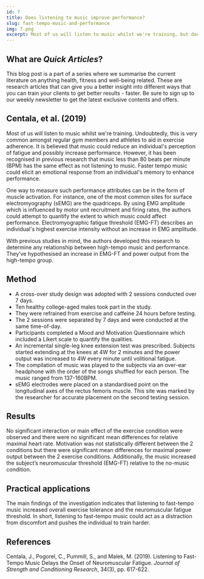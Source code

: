 ```yaml
---
id: 7
title: Does listening to music improve performance?
slug: fast-tempo-music-and-performance
img: 7.png
excerpt: Most of us will listen to music whilst we're training, but does it actually improve performance and reduce the perception of fatigue.
---
```


## What are *Quick Articles*?

This blog post is a part of a series where we summarise the current literature on anything health, fitness and well-being related. These are research articles that can give you a better insight into different ways that you can train your clients to get better results - faster. Be sure to sign up to our weekly newsletter to get the latest exclusive contents and offers.

## Centala, et al. (2019)

Most of us will listen to music whilst we're training. Undoubtedly, this is very common amongst regular gym members and athletes to aid in exercise adherence. It is believed that music could reduce an individual's perception of fatigue and possibly increase performance. However, it has been recognised in previous research that music less than 80 beats per minute (BPM) has the same effect as not listening to music. Faster tempo music could elicit an emotional response from an individual's memory to enhance performance.

One way to measure such performance attributes can be in the form of muscle activation. For instance, one of the most common sites for surface electromyography (sEMG) are the quadriceps. By using EMG amplitude which is influenced by motor unit recruitment and firing rates, the authors could attempt to quantify the extent to which music could affect performance. Electromyographic fatigue threshold (EMG-FT) describes an individual's highest exercise intensity without an increase in EMG amplitude.

With previous studies in mind, the authors developed this research to determine any relationship between high-tempo music and performance. They’ve hypothesised an increase in EMG-FT and power output from the high-tempo group.

## Method

- A cross-over study design was adopted with 2 sessions conducted over 7 days.
- Ten healthy college-aged males took part in the study.
- They were refrained from exercise and caffeine 24 hours before testing.
- The 2 sessions were separated by 7 days and were conducted at the same time-of-day.
- Participants completed a Mood and Motivation Questionnaire which included a Likert scale to quantify the qualities.
- An incremental single-leg knee extension test was prescribed. Subjects started extending at the knees at 4W for 2 minutes and the power output was increased to 4W every minute until volitional fatigue.
- The compilation of music was played to the subjects via an over-ear headphone with the order of the songs shuffled for each person. The music ranged from 137-160BPM.
- sEMG electrodes were placed on a standardised point on the longitudinal axes of the rectus femoris muscle. This site was marked by the researcher for accurate placement on the second testing session.

## Results

No significant interaction or main effect of the exercise condition were observed and there were no significant mean differences for relative maximal heart rate. Motivation was not statistically different between the 2 conditions but there were significant mean differences for maximal power output between the 2 exercise conditions. Additionally, the music increased the subject’s neuromuscular threshold (EMG-FT) relative to the no-music condition.

## Practical applications

The main findings of the investigation indicates that listening to fast-tempo music increased overall exercise tolerance and the neuromuscular fatigue threshold. In short, listening to fast-tempo music could act as a distraction from discomfort and pushes the individual to train harder.

## References

Centala, J., Pogorel, C., Pummill, S., and Malek, M. (2019). Listening to Fast-Tempo Music Delays the Onset of Neuromuscular Fatigue. *Journal of Strength and Conditioning Research*, 34(3), pp. 617-622.
